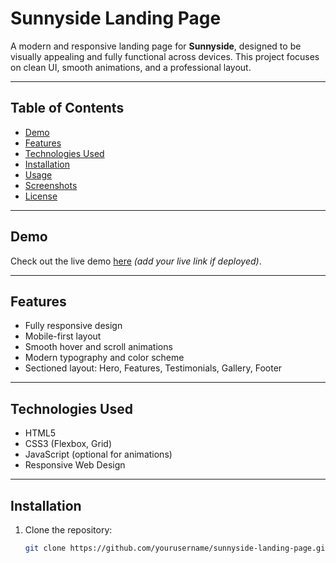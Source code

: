 # Sunnyside Landing Page



A modern and responsive landing page for **Sunnyside**, designed to be visually appealing and fully functional across devices. This project focuses on clean UI, smooth animations, and a professional layout.

---

## Table of Contents

- [Demo](#demo)  
- [Features](#features)  
- [Technologies Used](#technologies-used)  
- [Installation](#installation)  
- [Usage](#usage)  
- [Screenshots](#screenshots)  
- [License](#license)  

---

## Demo

Check out the live demo [here](#) *(add your live link if deployed)*.

---

## Features

- Fully responsive design  
- Mobile-first layout  
- Smooth hover and scroll animations  
- Modern typography and color scheme  
- Sectioned layout: Hero, Features, Testimonials, Gallery, Footer  

---

## Technologies Used

- HTML5  
- CSS3 (Flexbox, Grid)  
- JavaScript (optional for animations)  
- Responsive Web Design  

---

## Installation

1. Clone the repository:  
   ```bash
   git clone https://github.com/yourusername/sunnyside-landing-page.git

